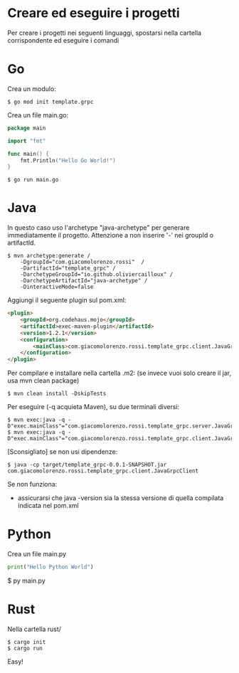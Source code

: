 # Creare ed eseguire i progetti
Per creare i progetti nei seguenti linguaggi, spostarsi nella cartella corrispondente ed eseguire i comandi 
# Go
Crea un modulo:
```console
$ go mod init template.grpc
```
Crea un file main.go:

```go
package main

import "fmt"

func main() {
	fmt.Println("Hello Go World!")
}

```

```console
$ go run main.go
```
# Java
In questo caso uso l'archetype "java-archetype" per generare immediatamente il progetto. Attenzione a non inserire '-' nei groupId o artifactId.

```console
$ mvn archetype:generate /
    -DgroupId="com.giacomolorenzo.rossi"  /
    -DartifactId="template_grpc" /
    -DarchetypeGroupId="io.github.oliviercailloux" /
    -DarchetypeArtifactId="java-archetype" /
    -DinteractiveMode=false
```

Aggiungi il seguente plugin sul pom.xml:

```markdown
<plugin>
    <groupId>org.codehaus.mojo</groupId>
    <artifactId>exec-maven-plugin</artifactId>
    <version>1.2.1</version>
    <configuration>
        <mainClass>com.giacomolorenzo.rossi.template_grpc.client.JavaGrpcClient</mainClass> <!-- Cambia qui se necessario -->
    </configuration>
</plugin>
```

Per compilare e installare nella cartella .m2: (se invece vuoi solo creare il jar, usa mvn clean package)

```console
$ mvn clean install -DskipTests
```

Per eseguire (-q acquieta Maven), su due terminali diversi:
```console
$ mvn exec:java -q -D"exec.mainClass"="com.giacomolorenzo.rossi.template_grpc.server.JavaGrpcServer"
$ mvn exec:java -q -D"exec.mainClass"="com.giacomolorenzo.rossi.template_grpc.client.JavaGrpcClient"
```
[Sconsigliato] se non usi dipendenze:

```console
$ java -cp target/template_grpc-0.0.1-SNAPSHOT.jar com.giacomolorenzo.rossi.template_grpc.client.JavaGrpcClient
```

Se non funziona:
- assicurarsi che java -version sia la stessa versione di quella compilata indicata nel pom.xml
# Python
Crea un file main.py

```python
print("Hello Python World")
```

\$ py main.py
# Rust
Nella cartella rust/
```console
$ cargo init
$ cargo run
```
Easy!